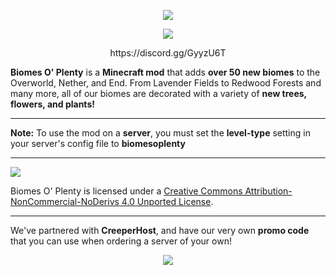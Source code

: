 <p align="center"><img src="https://i.imgur.com/HQ2opH6.png"></p>

<p align="center"><img src="https://i.imgur.com/CYxKg5M.png"></p>

<p align="center">https://discord.gg/GyyzU6T</p>

**Biomes O' Plenty** is a **Minecraft mod** that adds **over 50 new biomes** to the Overworld, Nether, and End. From Lavender Fields to Redwood Forests and many more, all of our biomes are decorated with a variety of **new trees, flowers, and plants!**

-----------------

**Note:** To use the mod on a **server**, you must set the **level-type** setting in your server's config file to **biomesoplenty**

-----------------

 [<img src="http://i.creativecommons.org/l/by-nc-nd/3.0/88x31.png">](http://creativecommons.org/licenses/by-nc-nd/4.0/deed.en_US)

Biomes O' Plenty is licensed under a [Creative Commons Attribution-NonCommercial-NoDerivs 4.0 Unported License](http://creativecommons.org/licenses/by-nc-nd/4.0/deed.en_US).

-----------------

We've partnered with **CreeperHost**, and have our very own **promo code** that you can use when ordering a server of your own!

<p align="center"><img src="http://i.imgur.com/rjmyjrV.png"></p>

